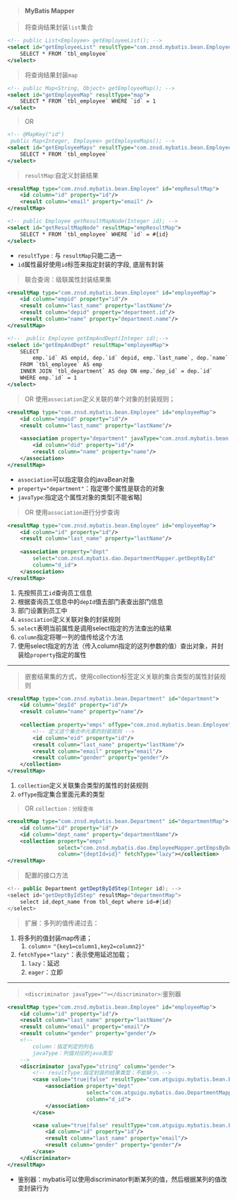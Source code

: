 > #### MyBatis Mapper

> 将查询结果封装`list`集合

```xml
<!-- public List<Employee> getEmployeeList(); -->
<select id="getEmployeeList" resultType="com.znsd.mybatis.bean.Employee">
    SELECT * FROM `tbl_employee`
</select>
```

> 将查询结果封装`map`

```xml
<!-- public Map<String, Object> getEmployeeMap(); -->
<select id="getEmployeeMap" resultType="map">
    SELECT * FROM `tbl_employee` WHERE `id` = 1
</select>
```

>  OR

```xml
<!-- @MapKey("id")
 public Map<Integer, Employee> getEmployeeMaps(); -->
<select id="getEmployeeMaps" resultType="com.znsd.mybatis.bean.Employee">
    SELECT * FROM `tbl_employee`
</select>
```

> `resultMap`:自定义封装结果

```xml
<resultMap type="com.znsd.mybatis.bean.Employee" id="empResultMap">
    <id column="id" property="id"/>
    <result column="email" property="email" />
</resultMap>

<!-- public Employee getResultMapNode(Integer id); -->
<select id="getResultMapNode" resultMap="empResultMap">
    SELECT * FROM `tbl_employee` WHERE `id` = #{id}
</select>
```

* `resultType` : 与 `resultMap`只能二选一
* `id`属性最好使用`id`标签来指定封装的字段, 底层有封装

> 联合查询：级联属性封装结果集	

```xml
<resultMap type="com.znsd.mybatis.bean.Employee" id="employeeMap">
    <id column="empid" property="id"/>
    <result column="last_name" property="lastName"/>
    <result column="depid" property="department.id"/>
    <result column="name" property="department.name"/>
</resultMap>

<!--  public Employee getEmpAndDept(Integer id);-->
<select id="getEmpAndDept" resultMap="employeeMap">
    SELECT 
		emp.`id` AS empid, dep.`id` depid, emp.`last_name`, dep.`name`
    FROM `tbl_employee` AS emp
    INNER JOIN `tbl_department` AS dep ON emp.`dep_id` = dep.`id`
    WHERE emp.`id` = 1
</select>
```

> OR 使用`association`定义关联的单个对象的封装规则；

```xml
<resultMap type="com.znsd.mybatis.bean.Employee" id="employeeMap">
    <id column="empid" property="id"/>
    <result column="last_name" property="lastName"/>
    
    <association property="department" javaType="com.znsd.mybatis.bean.Department">
        <id column="did" property="id"/>
        <result column="name" property="name"/>
    </association>
</resultMap>
```

* `association`可以指定联合的javaBean对象
* `property="department"`：指定哪个属性是联合的对象
* `javaType`:指定这个属性对象的类型[不能省略]

> OR 使用`association`进行分步查询

```xml
<resultMap type="com.znsd.mybatis.bean.Employee" id="employeeMap">
    <id column="id" property="id"/>
    <result column="last_name" property="lastName"/>
    
    <association property="dept" 
		select="com.znsd.mybatis.dao.DepartmentMapper.getDeptById"
		column="d_id">
    </association>
</resultMap>
```

1. 先按照员工`id`查询员工信息
2. 根据查询员工信息中的`depId`值去部门表查出部门信息
3. 部门设置到员工中
4. `association`定义关联对象的封装规则
5. `select`表明当前属性是调用select指定的方法查出的结果
6. `column`指定将哪一列的值传给这个方法
7. 使用select指定的方法（传入column指定的这列参数的值）查出对象，并封装给`property`指定的属性

---

> 嵌套结果集的方式，使用collection标签定义关联的集合类型的属性封装规则

```xml
<resultMap type="com.znsd.mybatis.bean.Department" id="department">
    <id column="depId" property="id"/>
    <result column="name" property="name"/>
    
    <collection property="emps" ofType="com.znsd.mybatis.bean.Employee">
        <!-- 定义这个集合中元素的封装规则 -->
        <id column="eid" property="id"/>
        <result column="last_name" property="lastName"/>
        <result column="email" property="email"/>
        <result column="gender" property="gender"/>
    </collection>
</resultMap>
```

1. `collection`定义关联集合类型的属性的封装规则
2. `ofType`指定集合里面元素的类型

> OR `collection：分段查询`

```xml
<resultMap type="com.znsd.mybatis.bean.Department" id="departmentMap">
    <id column="id" property="id"/>
    <id column="dept_name" property="departmentName"/>
    <collection property="emps" 
                select="com.znsd.mybatis.dao.EmployeeMapper.getEmpsByDeptId"
                column="{deptId=id}" fetchType="lazy"></collection>
</resultMap>
```

> 配置的接口方法

```java
<!-- public Department getDeptByIdStep(Integer id); -->
<select id="getDeptByIdStep" resultMap="departmentMap">
    select id,dept_name from tbl_dept where id=#{id}
</select>
```

> 扩展：多列的值传递过去：

1. 将多列的值封装map传递；
   1. `column`= `"{key1=column1,key2=column2}" `
2. `fetchType`=`"lazy"`：表示使用延迟加载；
   1. `lazy`：延迟
   2. `eager`：立即

---

> `<discriminator javaType=""></discriminator>`:鉴别器

```xml
<resultMap type="com.znsd.mybatis.bean.Employee" id="employeeMap">
    <id column="id" property="id"/>
    <result column="last_name" property="lastName"/>
    <result column="email" property="email"/>
    <result column="gender" property="gender"/>
    <!--
        column：指定判定的列名
        javaType：列值对应的java类型
	-->
    <discriminator javaType="string" column="gender">
        <!-- resultType:指定封装的结果类型；不能缺少。-->
        <case value="true|false" resultType="com.atguigu.mybatis.bean.Employee">
            <association property="dept" 
                         select="com.atguigu.mybatis.dao.DepartmentMapper.getDeptById"
                         column="d_id">
            </association>
        </case>

        <case value="true|false" resultType="com.atguigu.mybatis.bean.Employee">
            <id column="id" property="id"/>
            <result column="last_name" property="email"/>
            <result column="gender" property="gender"/>
        </case>
    </discriminator>
</resultMap>
```

* 鉴别器：mybatis可以使用discriminator判断某列的值，然后根据某列的值改变封装行为